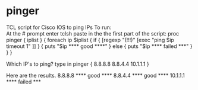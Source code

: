 # pinger
TCL script for Cisco IOS to ping IPs
To run:<br>
At the # prompt enter tclsh
paste in the the first part of the script:
proc pinger { iplist } {
	  foreach ip $iplist {
	    if { [regexp "(!!!)" [exec "ping $ip timeout 1" ]] } {
	      puts "$ip **** good ****"
	    } else { puts "$ip **** failed ***" }
	  }
	}

Which IP's to ping?
type in pinger {
8.8.8.8
8.8.4.4
10.1.1.1
}

Here are the results.
8.8.8.8 **** good ****
8.8.4.4 **** good ****
10.1.1.1 **** failed ***

